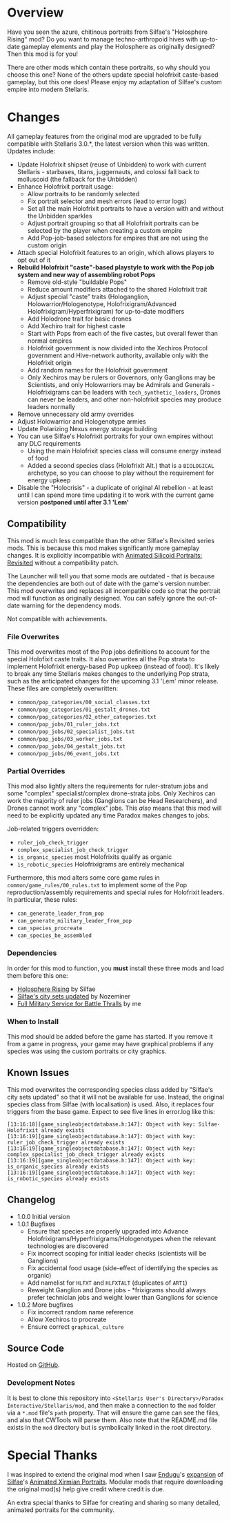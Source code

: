 # Overview

Have you seen the azure, chitinous portraits from Silfae's "Holosphere Rising" mod?  Do you want to manage techno-arthropoid hives with up-to-date gameplay elements and play the Holosphere as originally designed?  Then this mod is for you!

There are other mods which contain these portraits, so why should you choose this one?  None of the others update special holofrixit caste-based gameplay, but this one does!  Please enjoy my adaptation of Silfae's custom empire into modern Stellaris.

# Changes

All gameplay features from the original mod are upgraded to be fully compatible with Stellaris 3.0.*, the latest version when this was written.  Updates include:

* Update Holofrixit shipset (reuse of Unbidden) to work with current Stellaris - starbases, titans, juggernauts, and colossi fall back to molluscoid (the fallback for the Unbidden)
* Enhance Holofrixit portrait usage:
    * Allow portraits to be randomly selected
    * Fix portrait selector and mesh errors (lead to error logs)
    * Set all the main Holofrixit portraits to have a version with and without the Unbidden sparkles
    * Adjust portrait grouping so that all Holofrixit portraits can be selected by the player when creating a custom empire
    * Add Pop-job-based selectors for empires that are not using the custom origin
* Attach special Holofrixit features to an origin, which allows players to opt out of it
* **Rebuild Holofrixit "caste"-based playstyle to work with the Pop job system and new way of assembling robot Pops**
    * Remove old-style "buildable Pops"
    * Reduce amount modifiers attached to the shared Holofrixit trait
    * Adjust special "caste" traits (Hologanglion, Holowarrior/Hologenotype, Holofrixigram/Advanced Holofrixigram/Hyperfrixigram) for up-to-date modifiers
    * Add Holodrone trait for basic drones
    * Add Xechiro trait for highest caste
    * Start with Pops from each of the five castes, but overall fewer than normal empires
    * Holofrixit government is now divided into the Xechiros Protocol government and Hive-network authority, available only with the Holofrixit origin
    * Add random names for the Holofrixit government
    * Only Xechiros may be rulers or Governors, only Ganglions may be Scientists, and only Holowarriors may be Admirals and Generals - Holofrixigrams can be leaders with `tech_synthetic_leaders`, Drones can never be leaders, and other non-holofrixit species may produce leaders normally
* Remove unnecessary old army overrides
* Adjust Holowarrior and Hologenotype armies
* Update Polarizing Nexus energy storage building
* You can use Silfae's Holofrixit portraits for your own empires without any DLC requirements
    * Using the main Holofrixit species class will consume energy instead of food
    * Added a second species class (Holofrixit Alt.) that is a `BIOLOGICAL` archetype, so you can choose to play without the requirement for energy upkeep
* Disable the "Holocrisis" - a duplicate of original AI rebellion - at least until I can spend more time updating it to work with the current game version **postponed until after 3.1 'Lem'**

## Compatibility

This mod is much less compatible than the other Silfae's Revisited series mods.  This is because this mod makes significantly more gameplay changes.  It is explicitly incompatible with [Animated Silicoid Portraits: Revisited](https://steamcommunity.com/sharedfiles/filedetails/?id=2579736379) without a compatibility patch.

The Launcher will tell you that some mods are outdated - that is because the dependencies are both out of date with the game's version number.  This mod overwrites and replaces all incompatible code so that the portrait mod will function as originally designed.  You can safely ignore the out-of-date warning for the dependency mods.

Not compatible with achievements.

### File Overwrites

This mod overwrites most of the Pop jobs definitions to account for the special Holofixit caste traits.  It also overwrites all the Pop strata to implement Holofrixit energy-based Pop upkeep (instead of food).  It's likely to break any time Stellaris makes changes to the underlying Pop strata, such as the anticipated changes for the upcoming 3.1 'Lem' minor release.  These files are completely overwritten:

* `common/pop_categories/00_social_classes.txt`
* `common/pop_categories/01_gestalt_drones.txt`
* `common/pop_categories/02_other_categories.txt`
* `common/pop_jobs/01_ruler_jobs.txt`
* `common/pop_jobs/02_specialist_jobs.txt`
* `common/pop_jobs/03_worker_jobs.txt`
* `common/pop_jobs/04_gestalt_jobs.txt`
* `common/pop_jobs/06_event_jobs.txt`

### Partial Overrides

This mod also lightly alters the requirements for ruler-stratum jobs and some "complex" specialist/complex drone-strata jobs.  Only Xechiros can work the majority of ruler jobs (Ganglions can be Head Researchers), and Drones cannot work any "complex" jobs.  This _also_ means that this mod will need to be explicitly updated any time Paradox makes changes to jobs.

Job-related triggers overridden:

* `ruler_job_check_trigger`
* `complex_specialist_job_check_trigger`
* `is_organic_species` most Holofrixits qualify as organic
* `is_robotic_species` Holofrixigrams are entirely mechanical

Furthermore, this mod alters some core game rules in `common/game_rules/00_rules.txt` to implement some of the Pop reproduction/assembly requirements and special rules for Holofrixit leaders.  In particular, these rules:

* `can_generate_leader_from_pop`
* `can_generate_military_leader_from_pop`
* `can_species_procreate`
* `can_species_be_assembled`

### Dependencies

In order for this mod to function, you **must** install these three mods and load them before this one:

* [Holosphere Rising](https://steamcommunity.com/sharedfiles/filedetails/?id=868965217) by Silfae
* [Silfae's city sets updated](https://steamcommunity.com/sharedfiles/filedetails/?id=2247427791) by Nozeminer
* [Full Military Service for Battle Thralls](https://steamcommunity.com/sharedfiles/filedetails/?id=2496357447) by me

### When to Install

This mod should be added before the game has started.  If you remove it from a game in progress, your game may have graphical problems if any species was using the custom portraits or city graphics.

## Known Issues

This mod overwrites the corresponding species class added by "Silfae's city sets updated" so that it will not be available for use.  Instead, the original species class from Silfae (with localisation) is used.  Also, it replaces four triggers from the base game.  Expect to see five lines in error.log like this:

```
[13:16:18][game_singleobjectdatabase.h:147]: Object with key: Silfae-Holofrixit already exists
[13:16:19][game_singleobjectdatabase.h:147]: Object with key: ruler_job_check_trigger already exists
[13:16:19][game_singleobjectdatabase.h:147]: Object with key: complex_specialist_job_check_trigger already exists
[13:16:19][game_singleobjectdatabase.h:147]: Object with key: is_organic_species already exists
[13:16:19][game_singleobjectdatabase.h:147]: Object with key: is_robotic_species already exists
```

## Changelog

* 1.0.0 Initial version
* 1.0.1 Bugfixes
    * Ensure that species are properly upgraded into Advance Holofrixigrams/Hyperfrixigrams/Hologenotypes when the relevant technologies are discovered
    * Fix incorrect scoping for initial leader checks (scientists will be Ganglions)
    * Fix accidental food usage (side-effect of identifying the species as organic)
    * Add namelist for `HLFXT` and `HLFXTALT` (duplicates of `ART1`)
    * Reweight Ganglion and Drone jobs - *frixigrams should always prefer technician jobs and weight lower than Ganglions for science
* 1.0.2 More bugfixes
    * Fix incorrect random name reference
    * Allow Xechiros to procreate
    * Ensure correct `graphical_culture`

## Source Code

Hosted on [GitHub](https://github.com/corsairmarks/holosphere_rising_revisited).

### Development Notes

It is best to clone this repository into `<Stellaris User's Directory>/Paradox Interactive/Stellaris/mod`, and then make a connection to the `mod` folder via a `*.mod` file's `path` property.  That will ensure the game can see the files, and also that CWTools will parse them.  Also note that the README.md file exists in the `mod` directory but is symbolically linked in the root directory.

# Special Thanks

I was inspired to extend the original mod when I saw [Endugu](https://steamcommunity.com/profiles/76561198037630876/myworkshopfiles/)'s [expansion](https://steamcommunity.com/sharedfiles/filedetails/?id=1584824947) of [Silfae](https://steamcommunity.com/profiles/76561198021525667/myworkshopfiles/)'s [Animated Xirmian Portraits](https://steamcommunity.com/workshop/filedetails/?id=881118424).  Modular mods that require downloading the original mod(s) help give credit where credit is due.

An extra special thanks to Silfae for creating and sharing so many detailed, animated portraits for the community.